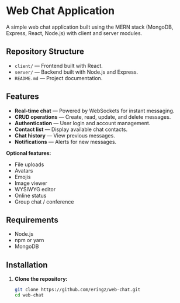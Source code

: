 # Web Chat Application

A simple web chat application built using the MERN stack (MongoDB, Express, React, Node.js) with client and server modules.

## Repository Structure

- `client/` — Frontend built with React.
- `server/` — Backend built with Node.js and Express.
- `README.md` — Project documentation.

## Features

- **Real-time chat** — Powered by WebSockets for instant messaging.
- **CRUD operations** — Create, read, update, and delete messages.
- **Authentication** — User login and account management.
- **Contact list** — Display available chat contacts.
- **Chat history** — View previous messages.
- **Notifications** — Alerts for new messages.

**Optional features:**

- File uploads
- Avatars
- Emojis
- Image viewer
- WYSIWYG editor
- Online status
- Group chat / conference

## Requirements

- Node.js
- npm or yarn
- MongoDB

## Installation

1. **Clone the repository:**
   ```bash
   git clone https://github.com/eringz/web-chat.git
   cd web-chat
